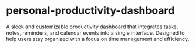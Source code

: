 # personal-productivity-dashboard
A sleek and customizable productivity dashboard that integrates tasks, notes, reminders, and calendar events into a single interface. Designed to help users stay organized with a focus on time management and efficiency.
